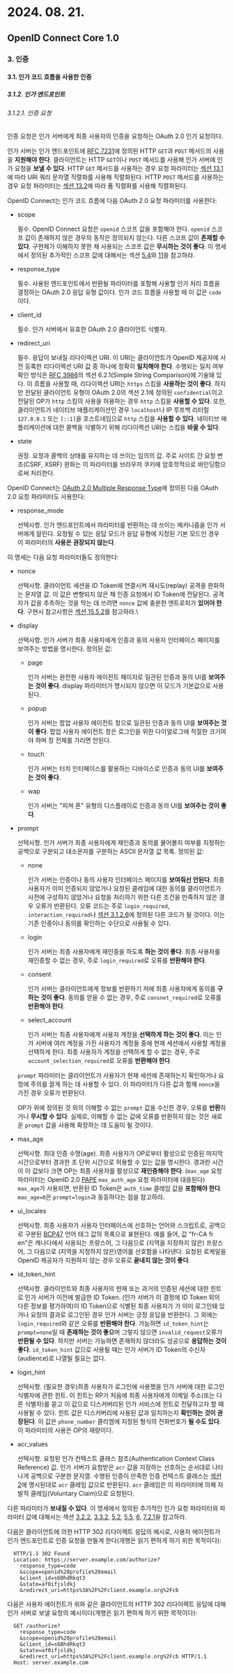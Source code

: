 # 2024. 08. 21.

## OpenID Connect Core 1.0

### 3. 인증

#### 3.1. 인가 코드 흐름을 사용한 인증

##### 3.1.2. 인가 엔드포인트

###### 3.1.2.1. 인증 요청

인증 요청은 인가 서버에게 최종 사용자의 인증을 요청하는 OAuth 2.0 인가 요청이다.

인가 서버는 인가 엔드포인트에 [RFC 7231][rfc-7231]에 정의된 HTTP `GET`과 `POST` 메서드의 사용을 **지원해야 한다**. 클라이언트는 HTTP `GET`이나 `POST` 메서드를 사용해 인가 서버에 인가 요청을 **보낼 수 있다**. HTTP `GET` 메서드를 사용하는 경우 요청 파라미터는 [섹션 13.1][oidc-core-section-13-1]에 따라 URI 쿼리 문자열 직렬화를 사용해 직렬화된다. HTTP `POST` 메서드를 사용하는 경우 요청 파라미터는 [섹션 13.2][oidc-core-section-13-2]에 따라 폼 직렬화를 사용해 직렬화된다.

OpenID Connect는 인가 코드 흐름에 다음 OAuth 2.0 요청 파라미터를 사용한다:

* scope

  필수. OpenID Connect 요청은 `openid` 스코프 값을 포함해야 한다. `openid` 스코프 값이 존재하지 않은 경우의 동작은 정의되지 않는다. 다른 스코프 값이 **존재할 수 있다**. 구현체가 이해하지 못한 채 사용되는 스코프 값은 **무시하는 것이 좋다**. 이 명세에서 정의된 추가적인 스코프 값에 대해서는 섹션 [5.4][oidc-core-section-5-4]와 [11][oidc-core-section-11]을 참고하라.

* response_type

  필수. 사용된 엔드포인트에서 반환될 파라미터를 포함해 사용할 인가 처리 흐름을 결정하는 OAuth 2.0 응답 유형 값이다. 인가 코드 흐름을 사용할 때 이 값은 `code`이다.

* client_id

  필수. 인가 서버에서 유효한 OAuth 2.0 클라이언트 식별자.

* redirect_uri

  필수. 응답이 보내질 리다이렉션 URI. 이 URI는 클라이언트가 OpenID 제공자에 사전 등록한 리다이렉션 URI 값 중 하나에 정확히 **일치해야 한다**. 수행되는 일치 여부 확인 방식은 [RFC 3986][rfc-3986]의 섹션 6.2.1(Simple String Comparison)에 기술돼 있다. 이 흐름을 사용할 때, 리다이렉션 URI는 `https` 스킴을 **사용하는 것이 좋다**. 하지만 전달된 클라이언트 유형이 OAuth 2.0의 섹션 2.1에 정의된 `confidential`이고 전달된 OP가 `http` 스킴의 사용을 허용하는 경우 `http` 스킴을 **사용할 수 있다**. 또한, 클라이언트가 네이티브 애플리케이션인 경우 `localhost`나 IP 루프백 리터럴 `127.0.0.1` 또는 `[::1]`을 호스트네임으로 `http` 스킴을 **사용할 수 있다**. 네이티브 애플리케이션에 대한 콜백을 식별하기 위해 리다이렉션 URI는 스킴을 **바꿀 수 있다**.

* state

  권장. 요청과 콜백의 상태를 유지하는 데 쓰이는 임의의 값. 주로 사이트 간 요청 변조(CSRF, XSRF) 완화는 이 파라미터를 브라우저 쿠키에 암호학적으로 바인딩함으로써 처리한다.

OpenID Connect는 [OAuth 2.0 Multiple Response Type][oauth-responses]에 정의된 다음 OAuth 2.0 요청 파라미터도 사용한다:

* response_mode

  선택사항. 인가 엔드포인트에서 파라미터를 반환하는 데 쓰이는 메커니즘을 인가 서버에게 알린다. 요청될 수 있는 응답 모드가 응답 유형에 지정된 기본 모드인 경우 이 파라미터의 **사용은 권장되지 않는다**. 

이 명세는 다음 요청 파라미터들도 정의한다:

* nonce

  선택사항. 클라이언트 세션을 ID Token에 연결시켜 재시도(replay) 공격을 완화하는 문자열 값. 이 값은 변형되지 않은 채 인증 요청에서 ID Token에 전달된다. 공격자가 값을 추측하는 것을 막는 데 쓰려면 `nonce` 값에 충분한 엔트로피가 **있어야 한다**. 구현시 참고사항은 [섹션 15.5.2][oidc-core-section-15-5-2]를 참고하라.\

* display

  선택사항. 인가 서버가 최종 사용자에게 인증과 동의 사용자 인터페이스 페이지를 보여주는 방법을 명시한다. 정의된 값:

  * page

    인가 서버는 완전한 사용자 에이전트 페이지로 일관된 인증과 동의 UI를 **보여주는 것이 좋다**. display 파라미터가 명시되지 않으면 이 모드가 기본값으로 사용된다.

  * popup

    인가 서버는 팝업 사용자 에이전트 창으로 일관된 인증과 동의 UI를 **보여주는 것이 좋다**. 팝업 사용자 에이전트 창은 로그인을 위한 다이얼로그에 적절한 크기여야 하며 창 전체를 가리면 안된다.

  * touch

    인가 서버는 터치 인터페이스를 활용하는 디바이스로 인증과 동의 UI를 **보여주는 것이 좋다**.

  * wap

    인가 서버는 "피쳐 폰" 유형의 디스플레이로 인증과 동의 UI를 **보여주는 것이 좋다**.

* prompt

  선택사항. 인가 서버가 최종 사용자에게 재인증과 동의를 물어볼지 여부를 지정하는 공백으로 구분되고 대소문자를 구분하는 ASCII 문자열 값 목록. 정의된 값:

  * none

    인가 서버는 인증이나 동의 사용자 인터페이스 페이지를 **보여줘선 안된다**. 최종 사용자가 이미 인증되지 않았거나 요청된 클레임에 대한 동의를 클라이언트가 사전에 구성하지 않았거나 요청을 처리하기 위한 다른 조건을 만족하지 않은 경우 오류가 반환된다. 오류 코드는 주로 `login_required`, `interaction_required`나 [섹션 3.1.2.6][oidc-core-section-3-1-2-6]에 정의된 다른 코드가 될 것이다. 이는 기존 인증이나 동의를 확인하는 수단으로 사용될 수 있다.

  * login

    인가 서버는 최종 사용자에게 재인증을 하도록 **하는 것이 좋다**. 최종 사용자를 재인증할 수 없는 경우, 주로 `login_required`로 오류를 **반환해야 한다**.

  * consent

    인가 서버는 클라이언트에게 정보를 반환하기 저에 최종 사용자에게 동의를 **구하는 것이 좋다**. 동의를 얻을 수 없는 경우, 주로 `consnet_required`로 오류를 **반환해야 한다**.

  * select_account

    인가 서버는 최종 사용자에게 사용자 계정을 **선택하게 하는 것이 좋다**. 이는 인가 서버에 여러 계정을 가진 사용자가 계정들 중에 현재 세션에서 사용할 계정을 선택하게 한다. 최종 사용자가 계정을 선택하게 할 수 없는 경우, 주로 `account_selection_required`로 오류를 **반환해야 한다**.

  `prompt` 파라미터는 클라이언트가 사용자가 현재 세션에 존재하는지 확인하거나 요청에 주의를 끌게 하는 데 사용할 수 있다. 이 파라미터가 다른 값과 함께 `nonce`을 가진 경우 오류가 반환된다.

  OP가 위에 정의된 것 외의 이해할 수 없는 `prompt` 값을 수신한 경우, 오류를 **반환**하거나 **무시할 수 있다**. 실제로, 이해할 수 없는 값에 오류를 반환하지 않는 것은 새로운 `prompt` 값을 사용해 확장하는 데 도움이 될 것이다.

* max_age

  선택사항. 최대 인증 수명(age). 최종 사용자가 OP로부터 활성으로 인증된 마지막 시간으로부터 경과한 초 단위 시간으로 허용할 수 있는 값을 명시한다. 경과한 시간이 이 값보다 크면 OP는 최종 사용자를 활성으로 **재인증해야 한다**. (`max_age` 요청 파라미터는 OpenID 2.0 [PAPE][openid-pape] `max_auth_age` 요청 파라미터에 대응된다) `max_age`가 사용되면, 반환된 ID Token은 `auth_time` 클레임 값을 **포함해야 한다**. `max_age=0`은 `prompt=login`과 동등하다는 점을 참고하라.

* ui_locales

  선택사항. 최종 사용자가 사용자 인터페이스에 선호하는 언어와 스크립트로, 공백으로 구분된 [BCP47][rfc-5646] 언어 태그 값의 목록으로 표현된다. 예를 들어, 값 "fr-CA fr en"은 캐나다에서 사용되는 프랑스어, 그 다음으로 (지역을 지정하지 않은) 프랑스어, 그 다음으로 (지역을 지정하지 않은)영어를 선호함을 나타낸다. 요청된 로케일을 OpenID 제공자가 지원하지 않는 경우 오류로 **끝내지 않는 것이 좋다**.

* id_token_hint

  선택사항. 클라이언트와 최종 사용자의 현재 또는 과거의 인증된 세션에 대한 힌트로 인가 서버가 이전에 발급한 ID Token. (인가 서버가 이 결정에 ID Token 외의 다른 정보를 평가하여)이 ID Token으로 식별된 최종 사용자가 가 이미 로그인돼 있거나 요청의 결과로 로그인된 경우 인가 서버는 긍정 응답을 반환한다. 그 외에는 `login_required`와 같은 오류를 **반환해야 한다**. 가능하면 `id_token_hint`는 `prompt=none`일 때 **존재하는 것이 좋으**며 그렇지 않으면 `invalid_request`오류가 **반환될 수 있다**. 하지만 서버는 가능하면 존재하지 않더라도 성공으로 **응답하는 것이 좋다**. `id_token_hint` 값으로 사용될 때는 인가 서버가 ID Token의 수신자(audience)로 나열될 필요는 없다.

* login_hint

  선택사항. (필요한 경우)최종 사용자가 로그인에 사용했을 인가 서버에 대한 로그인 식별자에 관한 힌트. 이 힌트는 RP가 처음에 최종 사용자에게 이메일 주소(또는 다른 식별자)를 묻고 이 값으로 디스커버리된 인가 서비스에 힌트로 전달하고자 할 때 사용될 수 있다. 힌트 값은 디스커버리에 사용된 값과 일치하는지 **확인하는 것이 권장된다**. 이 값은 `phone_number` 클리엠에 지정된 형식의 전화번호가 **될 수도 있다**. 이 파라미터의 사용은 OP의 재량이다.

* acr_values

  선택사항. 요청된 인가 컨텍스트 클래스 참조(Authentication Context Class Reference) 값. 인가 서버가 요청받은 `acr` 값을 지정하는 선호하는 순서대로 나타나게 공백으로 구분한 문자열. 수행된 인증이 만족한 인증 컨텍스트 클래스는 [섹션 2][oidc-core-section-2]에 명시된대로 `acr` 클레임 값으로 반환된다. `acr` 클레임은 이 파라미터에 의해 자발적 클레임(Voluntary Claim)으로 요청된다.

다른 파라미터가 **보내질 수 있다**. 이 명세에서 정의된 추가적인 인가 요청 파라미터와 파라미터 값에 대해서는 섹션 [3.2.2][oidc-core-section-3-2-2], [3.3.2][oidc-core-section-3-3-2], [5.2][oidc-core-section-5-2], [5.5][oidc-core-section-5-5], [6][oidc-core-section-6], [7.2.1][oidc-core-section-7-2-1]을 참고하라.

다음은 클라이언트에 의한 HTTP 302 리다이렉트 응답의 예시로, 사용자 에이전트가 인가 엔드포인트로 인증 요청을 만들게 한다(개행은 읽기 편하게 하기 위한 목적이다):

```
  HTTP/1.1 302 Found
  Location: https://server.example.com/authorize?
    response_type=code
    &scope=openid%20profile%20email
    &client_id=s6BhdRkqt3
    &state=af0ifjsldkj
    &redirect_uri=https%3A%2F%2Fclient.example.org%2Fcb
```

다음은 사용자 에이전트가 위와 같은 클라이언트의 HTTP 302 리다이렉트 응답에 대해 인가 서버로 보낼 요청의 예시이다(개행은 읽기 편하게 하기 위한 목적이다):

```
  GET /authorize?
    response_type=code
    &scope=openid%20profile%20email
    &client_id=s6BhdRkqt3
    &state=af0ifjsldkj
    &redirect_uri=https%3A%2F%2Fclient.example.org%2Fcb HTTP/1.1
  Host: server.example.com
```



[rfc-7231]: https://www.rfc-editor.org/rfc/rfc7231.html
[oidc-core-section-13-1]: https://openid.net/specs/openid-connect-core-1_0.html#QuerySerialization
[oidc-core-section-13-2]: https://openid.net/specs/openid-connect-core-1_0.html#FormSerialization
[oidc-core-section-5-4]: https://openid.net/specs/openid-connect-core-1_0.html#ScopeClaims
[oidc-core-section-11]: https://openid.net/specs/openid-connect-core-1_0.html#OfflineAccess
[rfc-3986]: https://www.rfc-editor.org/rfc/rfc3986.html
[oauth-responses]: https://openid.net/specs/oauth-v2-multiple-response-types-1_0.html
[oidc-core-section-15-5-2]: https://openid.net/specs/openid-connect-core-1_0.html#NonceNotes
[oidc-core-section-3-1-2-6]: https://openid.net/specs/openid-connect-core-1_0.html#AuthError
[openid-pape]: https://openid.net/specs/openid-provider-authentication-policy-extension-1_0.html
[rfc-5646]: https://www.rfc-editor.org/rfc/rfc5646.html
[oidc-core-section-2]: https://openid.net/specs/openid-connect-core-1_0.html#IDToken
[oidc-core-section-3-2-2]: https://openid.net/specs/openid-connect-core-1_0.html#ImplicitAuthorizationEndpoint
[oidc-core-section-3-3-2]: https://openid.net/specs/openid-connect-core-1_0.html#HybridAuthorizationEndpoint
[oidc-core-section-5-2]: https://openid.net/specs/openid-connect-core-1_0.html#ClaimsLanguagesAndScripts
[oidc-core-section-5-5]: https://openid.net/specs/openid-connect-core-1_0.html#ClaimsParameter
[oidc-core-section-6]: https://openid.net/specs/openid-connect-core-1_0.html#JWTRequests
[oidc-core-section-7-2-1]: https://openid.net/specs/openid-connect-core-1_0.html#RegistrationParameter